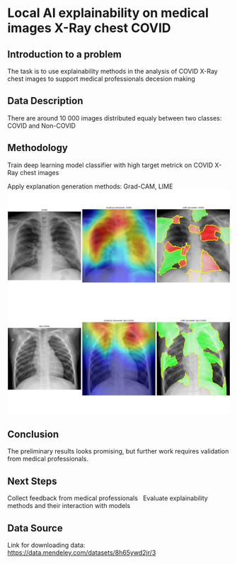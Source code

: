 # Local AI explainability on medical images X-Ray chest COVID
## Introduction to a problem
The task is to use  explainability methods in the analysis of COVID X-Ray chest images to support medical professionals decesion making 
## Data Description
There are around 10 000 images distributed equaly between two classes: COVID and Non-COVID
## Methodology
Train deep learning model classifier with high target metrick on COVID X-Ray chest images

Apply explanation generation methods: Grad-CAM, LIME 
![ex1](Explainability_example_COVID.png)
![ex2](Explainability_example_Non-COVID.png)
## Conclusion 
The preliminary results looks promising, but further work requires validation from medical professionals.
## Next Steps 
Collect feedback from medical professionals
 
Evaluate explainability methods and their interaction with models 

## Data Source
Link for downloading data: https://data.mendeley.com/datasets/8h65ywd2jr/3